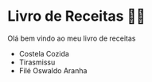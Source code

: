 # Livro de Receitas :man_cook:



Olá bem vindo ao meu livro de receitas



- Costela Cozida
- Tirasmissu
- Filé Oswaldo Aranha
